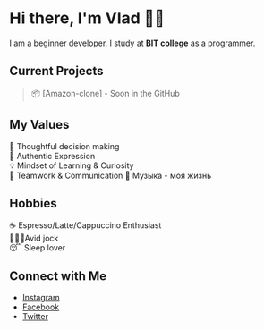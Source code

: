 # Hi there, I'm Vlad 👋🏻
I am a beginner developer. I study at <strong>BIT college</strong>  as a programmer.

## Current Projects <br/>
> 📦 [Amazon-clone] - Soon in the GitHub

## My Values
🧠 Thoughtful decision making <br/>
🖤 Authentic Expression <br/>
💡 Mindset of Learning & Curiosity <br/>
🙌 Teamwork & Communication
🎵 Музыка - моя жизнь

## Hobbies
☕️ Espresso/Latte/Cappuccino Enthusiast <br/>
🏋🏻‍♀️Avid  jock </br>
😴 Sleep lover

## Connect with Me
- [Instagram](https://www.instagram.com/vladislav_henkel/) <br/>
- [Facebook](https://www.facebook.com/vladislav.henkel.3) <br/>
- [Twitter](https://twitter.com/vladhenkel) <br/>
